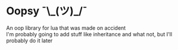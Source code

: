 # Oopsy ¯\\\_(ツ)\_/¯
An oop library for lua that was made on accident
<br>
I'm probably going to add stuff like inheritance and what not, but I'll probably do it later